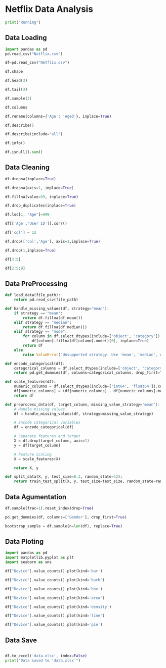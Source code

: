 # Netflix Data Analysis

```python
print("Running")
```

## Data Loading

```python
import pandas as pd
pd.read_csv("Netflix.csv")
```

```python
df=pd.read_csv("Netflix.csv")
```

```python
df.shape
```

```python
df.head(3)
```

```python
df.tail(3)
```

```python
df.sample(3)
```

```python
df.columns
```

```python
df.rename(columns={'Age': 'Aged'}, inplace=True)
```

```python
df.describe()
```

```python
df.describe(include="all")
```

```python
df.info()
```

```python
df.isnull().sum()
```

## Data Cleaning

```python
df.dropna(inplace=True)
```

```python
df.dropna(axis=1, inplace=True)  
```

```python
df.fillna(value=99, inplace=True)
```

```python
df.drop_duplicates(inplace=True)
```

```python
df.loc[1, "Age"]=999
```

```python
df[['Age','User ID']].corr()
```

```python
df['col'] = 12
```

```python
df.drop(['col','Age'], axis=1,inplace=True)
```

```python
df.drop(1,inplace=True)
```

```python
df[3:5]
```

```python
df[2:5:9]
```

## Data PreProcessing

```python
def load_data(file_path):
    return pd.read_csv(file_path)
```

```python
def handle_missing_values(df, strategy="mean"):
    if strategy == "mean":
        return df.fillna(df.mean())
    elif strategy == "median":
        return df.fillna(df.median())
    elif strategy == "mode":
        for column in df.select_dtypes(include=['object', 'category']):
            df[column].fillna(df[column].mode()[0], inplace=True)
        return df
    else:
        raise ValueError("Unsupported strategy. Use 'mean', 'median', or 'mode'.")
```

```python
def encode_categorical(df):
    categorical_columns = df.select_dtypes(include=['object', 'category']).columns
    return pd.get_dummies(df, columns=categorical_columns, drop_first=True)
```

```python
def scale_features(df):
    numeric_columns = df.select_dtypes(include=['int64', 'float64']).columns
    df[numeric_columns] = (df[numeric_columns] - df[numeric_columns].mean()) / df[numeric_columns].std()
    return df
```

```python
def preprocess_data(df, target_column, missing_value_strategy="mean"):
    # Handle missing values
    df = handle_missing_values(df, strategy=missing_value_strategy)

    # Encode categorical variables
    df = encode_categorical(df)

    # Separate features and target
    X = df.drop(target_column, axis=1)
    y = df[target_column]

    # Feature scaling
    X = scale_features(X)

    return X, y
```

```python
def split_data(X, y, test_size=0.2, random_state=42):
    return train_test_split(X, y, test_size=test_size, random_state=random_state)
```

## Data Agumentation

```python
df.sample(frac=1).reset_index(drop=True)
```

```python
pd.get_dummies(df, columns=['Gender'], drop_first=True)
```

```python
bootstrap_sample = df.sample(n=len(df), replace=True)
```

## Data Ploting

```python
import pandas as pd
import matplotlib.pyplot as plt
import seaborn as sns
```

```python
df["Device"].value_counts().plot(kind='bar')
```

```python
df["Device"].value_counts().plot(kind='barh')
```

```python
df["Device"].value_counts().plot(kind='box')
```

```python
df["Device"].value_counts().plot(kind='area')
```

```python
df["Device"].value_counts().plot(kind='density')
```

```python
df["Device"].value_counts().plot(kind='line')
```

```python
df["Device"].value_counts().plot(kind='pie')
```

## Data Save

```python

df.to_excel('data.xlsx', index=False)
print("Data saved to 'data.xlsx'")
```

